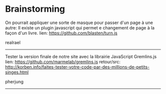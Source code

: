 # Brainstorming
On pourrait appliquer une sorte de masque pour passer d'un page à une autre:
  Il existe un plugin javascript qui permet e changement de page à la façon d'un livre.
  lien: https://github.com/blasten/turn.js

realrael

---
Tester la version finale de notre site avec la librairie JavaScript Gremlins.js
  lien: https://github.com/marmelab/gremlins.js
  retour/src: http://korben.info/faites-tester-votre-code-par-des-millions-de-petits-singes.html

pherjung

---
